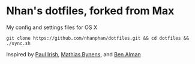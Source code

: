 Nhan's dotfiles, forked from Max
========

My config and settings files for OS X

    git clone https://github.com/nhanphan/dotfiles.git && cd dotfiles && ./sync.sh

Inspired by [Paul Irish](https://github.com/paulirish/dotfiles), [Mathias Bynens](https://github.com/mathiasbynens/dotfiles/), and [Ben Alman](https://github.com/cowboy/dotfiles)
